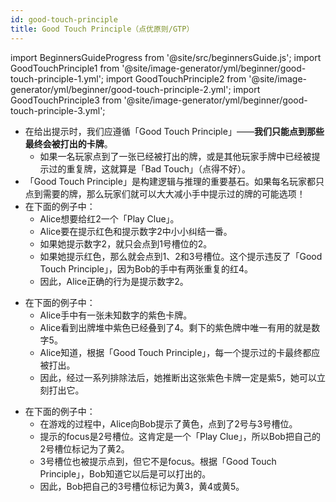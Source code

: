 ```yaml
---
id: good-touch-principle
title: Good Touch Principle（点优原则/GTP）
---
```


import BeginnersGuideProgress from '@site/src/beginnersGuide.js';
import GoodTouchPrinciple1 from '@site/image-generator/yml/beginner/good-touch-principle-1.yml';
import GoodTouchPrinciple2 from '@site/image-generator/yml/beginner/good-touch-principle-2.yml';
import GoodTouchPrinciple3 from '@site/image-generator/yml/beginner/good-touch-principle-3.yml';

<BeginnersGuideProgress id="good-touch-principle" />

- 在给出提示时，我们应遵循「Good Touch Principle」——**我们只能点到那些最终会被打出的卡牌**。
  - 如果一名玩家点到了一张已经被打出的牌，或是其他玩家手牌中已经被提示过的重复牌，这就算是「Bad Touch」（点得不好）。
- 「Good Touch Principle」是构建逻辑与推理的重要基石。如果每名玩家都只点到需要的牌，那么玩家们就可以大大减小手中提示过的牌的可能选项！
- 在下面的例子中：
  - Alice想要给红2一个「Play Clue」。
  - Alice要在提示红色和提示数字2中小小纠结一番。
  - 如果她提示数字2，就只会点到1号槽位的2。
  - 如果她提示红色，那么就会点到1、2和3号槽位。这个提示违反了「Good Touch Principle」，因为Bob的手中有两张重复的红4。
  - 因此，Alice正确的行为是提示数字2。

<GoodTouchPrinciple1 />

- 在下面的例子中：
  - Alice手中有一张未知数字的紫色卡牌。
  - Alice看到出牌堆中紫色已经叠到了4。剩下的紫色牌中唯一有用的就是数字5。
  - Alice知道，根据「Good Touch Principle」，每一个提示过的卡最终都应被打出。
  - 因此，经过一系列排除法后，她推断出这张紫色卡牌一定是紫5，她可以立刻打出它。

<GoodTouchPrinciple2 />

- 在下面的例子中：
  - 在游戏的过程中，Alice向Bob提示了黄色，点到了2号与3号槽位。
  - 提示的focus是2号槽位。这肯定是一个「Play Clue」，所以Bob把自己的2号槽位标记为了黄2。
  - 3号槽位也被提示点到，但它不是focus。根据「Good Touch Principle」，Bob知道它以后是可以打出的。
  - 因此，Bob把自己的3号槽位标记为黄3，黄4或黄5。

<GoodTouchPrinciple3 />
